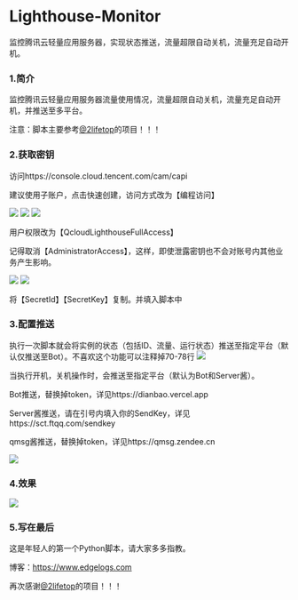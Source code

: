 # Lighthouse-Monitor
监控腾讯云轻量应用服务器，实现状态推送，流量超限自动关机，流量充足自动开机。

### 1.简介

监控腾讯云轻量应用服务器流量使用情况，流量超限自动关机，流量充足自动开机，并推送至多平台。

注意：脚本主要参考[@2lifetop](https://github.com/2lifetop/LightHouse_Automatic_Shutdown)的项目！！！

### 2.获取密钥
访问https://console.cloud.tencent.com/cam/capi

建议使用子账户，点击快速创建，访问方式改为【编程访问】

![](https://997888.xyz/ImageHosting/69.png)
![](https://997888.xyz/ImageHosting/70.png)
![](https://997888.xyz/ImageHosting/71.png)

用户权限改为【QcloudLighthouseFullAccess】

记得取消【AdministratorAccess】，这样，即使泄露密钥也不会对账号内其他业务产生影响。

![](https://997888.xyz/ImageHosting/72.png)
![](https://997888.xyz/ImageHosting/73.png)

将【SecretId】【SecretKey】复制。并填入脚本中

### 3.配置推送
执行一次脚本就会将实例的状态（包括ID、流量、运行状态）推送至指定平台（默认仅推送至Bot）。不喜欢这个功能可以注释掉70-78行
![](https://997888.xyz/ImageHosting/74.png)

当执行开机，关机操作时，会推送至指定平台（默认为Bot和Server酱）。

Bot推送，替换掉token，详见https://dianbao.vercel.app

Server酱推送，请在引号内填入你的SendKey，详见https://sct.ftqq.com/sendkey

qmsg酱推送，替换掉token，详见https://qmsg.zendee.cn

![](https://997888.xyz/ImageHosting/75.png)

### 4.效果

![](https://997888.xyz/ImageHosting/76.png)

### 5.写在最后

这是年轻人的第一个Python脚本，请大家多多指教。

博客：https://www.edgelogs.com

再次感谢[@2lifetop](https://github.com/2lifetop/LightHouse_Automatic_Shutdown)的项目！！！














